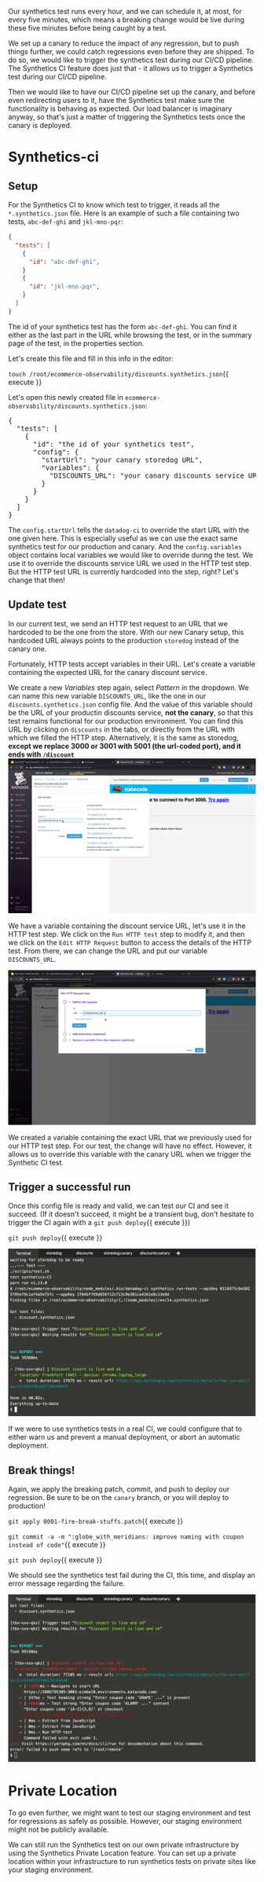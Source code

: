Our synthetics test runs every hour, and we can schedule it, at most, for every five minutes, which means a breaking change would be live during these five minutes before being caught by a test.

We set up a canary to reduce the impact of any regression, but to push things further, we could catch regressions even before they are shipped.
To do so, we would like to trigger the synthetics test during our CI/CD pipeline.
The Synthetics CI feature does just that - it allows us to trigger a Synthetics test during our CI/CD pipeline.

Then we would like to have our CI/CD pipeline set up the canary, and before even redirecting users to it, have the Synthetics test make sure the functionality is behaving as expected.
Our load balancer is imaginary anyway, so that's just a matter of triggering the Synthetics tests once the canary is deployed.

# Synthetics-ci

## Setup

For the Synthetics CI to know which test to trigger, it reads all the `*.synthetics.json` file.
Here is an example of such a file containing two tests, `abc-def-ghi` and `jkl-mno-pqr`:

```json
{
  "tests": [
    {
      "id": "abc-def-ghi",
    }
    {
      "id": "jkl-mno-pqr",
    }
  ]
}
```

The id of your synthetics test has the form `abc-def-ghi`.
You can find it either as the last part in the URL while browsing the test, or in the summary page of the test, in the properties section.

Let's create this file and fill in this info in the editor:

`touch /root/ecommerce-observability/discounts.synthetics.json`{{ execute }}

Let's open this newly created file in `ecommerce-observability/discounts.synthetics.json`:

<pre class="hljs file json" data-filename="/root/ecommerce-observability/discounts.synthetics.json" data-target="replace">
{
  "tests": [
    {
      "id": "the id of your synthetics test",
      "config": {
        "startUrl": "your canary storedog URL",
        "variables": {
          "DISCOUNTS_URL": "your canary discounts service URL"
        }
      }
    }
  ]
}
</pre>

The `config.startUrl` tells the `datadog-ci` to override the start URL with the one given here.
This is especially useful as we can use the exact same synthetics test for our production and canary.
And the `config.variables` object contains local variables we would like to override during the test.
We use it to override the discounts service URL we used in the HTTP test step.
But the HTTP test URL is currently hardcoded into the step, right?
Let's change that then!

## Update test

In our current test, we send an HTTP test request to an URL that we hardcoded to be the one from the store.
With our new Canary setup, this hardcoded URL always points to the production `storedog` instead of the canary one.

Fortunately, HTTP tests accept variables in their URL.
Let's create a variable containing the expected URL for the canary discount service.

We create a new _Variables_ step again, select _Pattern_ in the dropdown.
We can name this new variable `DISCOUNTS_URL`, like the one in our `discounts.synthetics.json` config file.
And the value of this variable should be the URL of your productin discounts service, **not the canary**, so that this test remains functional for our production environment.
You can find this URL by clicking on `discounts` in the tabs, or directly from the URL with which we filled the HTTP step.
Alternatively, it is the same as storedog, **except we replace 3000 or 3001 with 5001 (the url-coded port), and it ends with `/discount`**
![](assets/synthetics-ci-1.png)

We have a variable containing the discount service URL, let's use it in the HTTP test step.
We click on the `Run HTTP test` step to modify it, and then we click on the `Edit HTTP Request` button to access the details of the HTTP test.
From there, we can change the URL and put our variable `DISCOUNTS_URL`.

![](assets/synthetics-ci-2.png)

We created a variable containing the exact URL that we previously used for our HTTP test step.
For our test, the change will have no effect.
However, it allows us to override this variable with the canary URL when we trigger the Synthetic CI test.

## Trigger a successful run

Once this config file is ready and valid, we can test our CI and see it succeed.
(If it doesn't succeed, it might be a transient bug, don't hesitate to trigger the CI again with a `git push deploy`{{ execute }})

`git push deploy`{{ execute }}

![](assets/synthetics-ci-ok.png)

If we were to use synthetics tests in a real CI, we could configure that to either warn us and prevent a manual deployment, or abort an automatic deployment.

## Break things!

Again, we apply the breaking patch, commit, and push to deploy our regression.
Be sure to be on the `canary` branch, or you will deploy to production!

`git apply 0001-fire-break-stuffs.patch`{{ execute }}

`git commit -a -m ":globe_with_meridians: improve naming with coupon instead of code"`{{ execute }}

`git push deploy`{{ execute }}

We should see the synthetics test fail during the CI, this time, and display an error message regarding the failure.

![](assets/synthetics-ci-fail.png)

# Private Location

To go even further, we might want to test our staging environment and test for regressions as safely as possible.
However, our staging environment might not be publicly available.

We can still run the Synthetics test on our own private infrastructure by using the Synthetics Private Location feature.
You can set up a private location within your infrastructure to run synthetics tests on private sites like your staging environment.
